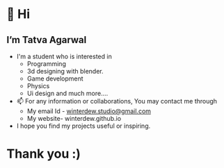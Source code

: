 # 👋 Hi
## I’m Tatva Agarwal
- I'm a student who is interested in
  - Programming
  - 3d designing with blender.
  - Game development
  - Physics
  - Ui design and much more....
- 📫 For any information or collaborations, You may contact me through 
  - My email Id - winterdew.studio@gmail.com
  - My website- winterdew.github.io
- I hope you find my projects useful or inspiring.
# Thank you :)

<!---
CoderTatva-2006/CoderTatva-2006 is a ✨ special ✨ repository because its `README.md` (this file) appears on your GitHub profile.
You can click the Preview link to take a look at your changes.
--->
